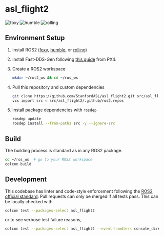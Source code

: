 # asl_flight2
![foxy](https://github.com/StanfordASL/asl_flight2/actions/workflows/foxy.yml/badge.svg)
![humble](https://github.com/StanfordASL/asl_flight2/actions/workflows/humble.yml/badge.svg)
![rolling](https://github.com/StanfordASL/asl_flight2/actions/workflows/rolling.yml/badge.svg)

## Environment Setup
1. Install ROS2 ([foxy](https://docs.ros.org/en/foxy/Installation.html), 
[humble](https://docs.ros.org/en/humble/Installation.html), 
or [rolling](https://docs.ros.org/en/rolling/Installation.html))
2. Install Fast-DDS-Gen following 
[this guide](https://docs.px4.io/main/en/dev_setup/fast-dds-installation.html#fast-rtps-gen) from PX4.
3. Create a ROS2 workspace

    ```sh
    mkdir ~/ros2_ws && cd ~/ros_ws
    ```
4. Pull this repository and custom dependencies
    
    ```sh
    git clone https://github.com/StanfordASL/asl_flight2.git src/asl_flight2
    vcs import src < src/asl_flight2/.github/ros2.repos
    ```

5. Install package dependencies with `rosdep`
    
    ```sh
    rosdep update
    rosdep install --from-paths src -y --ignore-src
    ```

## Build

The building process is standard as in any ROS2 package.

```sh
cd ~/ros_ws  # go to your ROS2 workspace
colcon build
```

## Development

This codebase has linter and code-style enforcement following the 
[ROS2 official standard](https://docs.ros.org/en/rolling/The-ROS2-Project/Contributing/Code-Style-Language-Versions.html).
Pull requests can only be merged if all tests pass. This can be locally checked with

```sh
colcon test --packages-select asl_flight2
```

or to see verbose test failure reasons,

```sh
colcon test --packages-select asl_flight2 --event-handlers console_direct+
```
